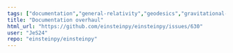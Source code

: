```yaml
---
tags: ["documentation","general-relativity","geodesics","gravitational-physics","hacktoberfest","orbital-simulation","perihelion","space-physics"]
title: "Documentation overhaul"
html_url: "https://github.com/einsteinpy/einsteinpy/issues/630"
user: "JeS24"
repo: "einsteinpy/einsteinpy"
---
```


